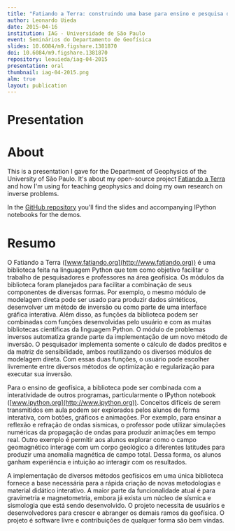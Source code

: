 ```yaml
---
title: "Fatiando a Terra: construindo uma base para ensino e pesquisa de geofísica"
author: Leonardo Uieda
date: 2015-04-16
institution: IAG - Universidade de São Paulo
event: Seminários do Departamento de Geofísica
slides: 10.6084/m9.figshare.1381870
doi: 10.6084/m9.figshare.1381870
repository: leouieda/iag-04-2015
presentation: oral
thumbnail: iag-04-2015.png
alm: true
layout: publication
---
```


# Presentation

<script async class="speakerdeck-embed"
data-id="21818fd003fe42b7bb20a0d1127f0f8e" data-ratio="1.33333333333333"
src="//speakerdeck.com/assets/embed.js"></script>

# About

This is a presentation I gave for the Department of Geophysics of the
University of São Paulo. It's about my open-source project
[Fatiando a Terra](http://www.fatiando.org) and how I'm using for teaching
geophysics and doing my own research on inverse problems.

In the [GitHub repository](https://github.com/leouieda/iag-04-2015) you'll find
the slides and accompanying IPython notebooks for the demos.

# Resumo

O Fatiando a Terra ([www.fatiando.org](http://www.fatiando.org)) é uma
biblioteca feita na linguagem Python que tem como objetivo facilitar o trabalho
de pesquisadores e professores na área geofísica. Os módulos da biblioteca
foram planejados para facilitar a combinação de seus componentes de diversas
formas. Por exemplo, o mesmo módulo de modelagem direta pode ser usado para
produzir dados sintéticos, desenvolver um método de inversão ou como parte de
uma interface gráfica interativa. Além disso, as funções da biblioteca podem
ser combinadas com funções desenvolvidas pelo usuário e com as muitas
bibliotecas científicas da linguagem Python. O módulo de problemas inversos
automatiza grande parte da implementação de um novo método de inversão. O
pesquisador implementa somente o cálculo de dados preditos e da matriz de
sensibilidade, ambos reutilizando os diversos módulos de modelagem direta. Com
essas duas funções, o usuário pode escolher livremente entre diversos métodos
de optimização e regularização para executar sua inversão.

Para o ensino de geofísica, a biblioteca pode ser combinada com a
interatividade de outros programas, particularmente o IPython notebook
([www.ipython.org](http://www.ipython.org)). Conceitos difíceis de serem
transmitidos em aula podem ser explorados pelos alunos de forma interativa, com
botões, gráficos e animações.  Por exemplo, para ensinar a reflexão e refração
de ondas sísmicas, o professor pode utilizar simulações numéricas da propagação
de ondas para produzir animações em tempo real. Outro exemplo é permitir aos
alunos explorar como o campo geomagnético interage com um corpo geológico a
diferentes latitudes para produzir uma anomalia magnética de campo total. Dessa
forma, os alunos ganham experiência e intuição ao interagir com os resultados.

A implementação de diversos métodos geofísicos em uma única biblioteca fornece
a base necessária para a rápida criação de novas metodologias e material
didático interativo. A maior parte da funcionalidade atual é para gravimetria e
magnetometria, embora já exista um núcleo de sísmica e sismologia que está
sendo desenvolvido. O projeto necessita de usuários e desenvolvedores para
crescer e abranger os demais ramos da geofísica. O projeto é software livre e
contribuições de qualquer forma são bem vindas.
